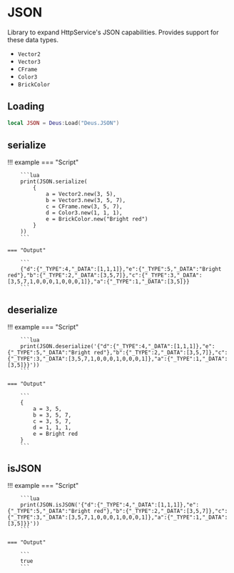 # JSON

Library to expand HttpService's JSON capabilities. Provides support for these data types.

* `Vector2`
* `Vector3`
* `CFrame`
* `Color3`
* `BrickColor`

## Loading

```lua
local JSON = Deus:Load("Deus.JSON")
```

## serialize

!!! example
    === "Script"

        ```lua
        print(JSON.serialize(
            {
                a = Vector2.new(3, 5),
                b = Vector3.new(3, 5, 7),
                c = CFrame.new(3, 5, 7),
                d = Color3.new(1, 1, 1),
                e = BrickColor.new("Bright red")
            }
        ))
        ```

    === "Output"

        ```
        {"d":{"_TYPE":4,"_DATA":[1,1,1]},"e":{"_TYPE":5,"_DATA":"Bright red"},"b":{"_TYPE":2,"_DATA":[3,5,7]},"c":{"_TYPE":3,"_DATA":[3,5,7,1,0,0,0,1,0,0,0,1]},"a":{"_TYPE":1,"_DATA":[3,5]}}
        ```

## deserialize

!!! example
    === "Script"

        ```lua
        print(JSON.deserialize('{"d":{"_TYPE":4,"_DATA":[1,1,1]},"e":{"_TYPE":5,"_DATA":"Bright red"},"b":{"_TYPE":2,"_DATA":[3,5,7]},"c":{"_TYPE":3,"_DATA":[3,5,7,1,0,0,0,1,0,0,0,1]},"a":{"_TYPE":1,"_DATA":[3,5]}}'))
        ```

    === "Output"

        ```
        {
            a = 3, 5,
            b = 3, 5, 7,
            c = 3, 5, 7,
            d = 1, 1, 1,
            e = Bright red
        }
        ```

## isJSON

!!! example
    === "Script"

        ```lua
        print(JSON.isJSON('{"d":{"_TYPE":4,"_DATA":[1,1,1]},"e":{"_TYPE":5,"_DATA":"Bright red"},"b":{"_TYPE":2,"_DATA":[3,5,7]},"c":{"_TYPE":3,"_DATA":[3,5,7,1,0,0,0,1,0,0,0,1]},"a":{"_TYPE":1,"_DATA":[3,5]}}'))
        ```

    === "Output"

        ```
        true
        ```